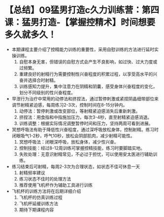 # 【总结】09猛男打造c久力训练营：第四课：猛男打造-【掌握控精术】时间想要多久就多久！

-   本期课程主要介绍了控精能力训练的重要性，采用自慰训练的方法进行延时实操训练。
    1.  自慰本身无害，但错误的自慰方式会产生不良影响，如过快、过大力度或过频繁。
    2.  重建良好的射精行为需要控制性兴奋程度的积累过程，以享受高水平的兴奋并选择合时射精。
    3.  训练感知力提升，集中注意力在阴精和阴囊，感受身体兴奋程度的变化，划分不同级别的性兴奋程度。
-   早泄行为治疗中常用的动停法和挤捏法，通过暂停刺激或紧捏阴晶细带部位来调节射精紧迫感，每周练习2-3次，控制时间在8-15分钟内。
    1.  动停法：暂停刺激或改变部位，等射精紧迫感消失后重新刺激。
    2.  挤捏法：用食指和中指施加压力，每次3-4秒，直至射精紧迫感消退。
    3.  训练调整：根据实际情况调整暂停时间和压力，坚持两周可看到进展。
-   冥想呼吸法有助于降低性兴奋程度，通过深呼吸放松身体，控制射精。练习时闭眼吸气1-2秒，呼气10秒，放松会阴部肌肉，减少射精可能性。
    1.  冥想呼吸法：闭眼深呼吸，放松身体，减少性兴奋。
    2.  控制技能：经过8-12周训练可掌握控精技能，练习时要脚踏实地。
    3.  失败处理：无意识射精常见，不必过于担忧，可以使用安太医进行辅助训练。
-   练习结束后可射精，每周2-3次为合理状态，如状态不佳可休息一天
    1.  射精频率建议
    2.  练习状态不佳时的处理方法
    3.  推荐使用飞机杯作为辅助工具进行训练
-   飞机杯的训练方法将在后期详细介绍
    1.  飞机杯的仿真训练过程
    2.  飞机杯延缓训练方法
    3.  期待下期课程内容